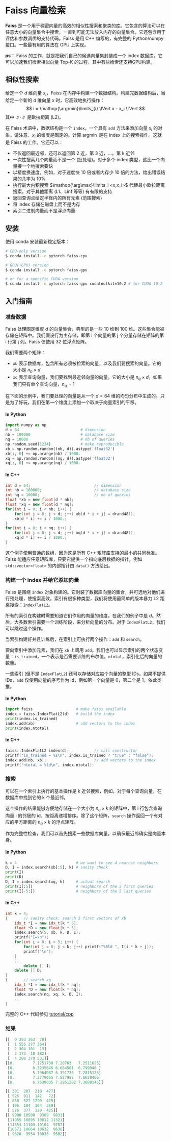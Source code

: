 # Faiss 向量检索

**Faiss** 是一个用于稠密向量的高效的相似性搜索和聚类的库。它包含的算法可以在任意大小的向量集合中搜索，一直到可能无法放入内存的向量集合。它还包含用于评估和参数调优的支持代码。Faiss 是用 C++ 编写的，有完整的 Python/numpy 接口。一些最有用的算法在 GPU 上实现。

**ps：** Faiss 的工作，就是把我们自己的候选向量集封装成一个 index 数据库，它可以加速我们检索相似向量 Top-K 的过程，其中有些检索还支持GPU构建。

## 相似性搜索

给定一个 $d$ 维向量 $x_i$，Faiss 在内存中构建一个数据结构。构建完数据结构后，当给定一个新的 $d$ 维向量 $x$ 时，它高效地执行操作：
$$
i = \mathop{\arg\min}\limits_{i} \lVert x - x_i \rVert
$$
其中 $\lVert \cdot \rVert$ 是欧拉距离 (L2)。

在 Faiss 术语中，数据结构是一个 `index`，一个具有 `add` 方法来添加向量 $x_i$ 的对象。请注意，$x_i$ 的维度是固定的。计算 $\mathop{\arg\min}$ 是在 index 上的搜索操作。这就是 Faiss 的工作。它还可以：

- 不仅返回最近邻，还可以返回第 2 近，第 3 近，...，第 k 近邻
- 一次性搜索几个向量而不是一个 (批处理)。对于多个 index 类型，这比一个向量接一个地搜索要快
- 以精度换速度，例如，对于速度快 10 倍或者内存少 10 倍的方法，给出错误结果的几率为 10%
- 执行最大内积搜索 $\mathop{\arg\max}\limits_i <x,x_i>$ 代替最小欧拉距离搜索。对于其他距离 (L1、Linf 等等) 有有限的支持
- 返回查询点给定半径内的所有元素 (范围搜索)
- 将 index 存储在磁盘上而不是内存
- 索引二进制向量而不是浮点向量

## 安装

使用 conda 安装最新稳定版本：

```bash
# CPU-only version
$ conda install -c pytorch faiss-cpu

# GPU(+CPU) version
$ conda install -c pytorch faiss-gpu

# or for a specific CUDA version
$ conda install -c pytorch faiss-gpu cudatoolkit=10.2 # for CUDA 10.2
```

## 入门指南

### 准备数据

Faiss 处理固定维度 $d$ 的向量集合，典型的是一些 10 维到 100 维。这些集合能被存储在矩阵中。我们假设行为主存储，即第 i 个向量的第 j 个分量存储在矩阵的第 i 行第 j 列。Faiss 仅使用 32 位浮点矩阵。

我们需要两个矩阵：

- `xb` 表示数据库，包含所有必须被检索的向量，以及我们要搜索的向量。它的大小是 $n_b \times d$
- `xq` 表示查询向量，我们要找到最近邻向量的向量。它的大小是 $n_q \times d$。如果我们只有单个查询向量，$n_q = 1$

在下面的示例中，我们要处理的向量是从一个 $d = 64$ 维的均匀分布中生成的。只是为了好玩，我们在第一个维度上添加一个取决于向量索引的平移。

#### In Python

```python
import numpy as np
d = 64                           # dimension
nb = 100000                      # database size
nq = 10000                       # nb of queries
np.random.seed(1234)             # make reproducible
xb = np.random.random((nb, d)).astype('float32')
xb[:, 0] += np.arange(nb) / 1000.
xq = np.random.random((nq, d)).astype('float32')
xq[:, 0] += np.arange(nq) / 1000.
```

#### In C++

```c++
int d = 64;                            // dimension
int nb = 100000;                       // database size
int nq = 10000;                        // nb of queries
float *xb = new float[d * nb];
float *xq = new float[d * nq];
for(int i = 0; i < nb; i++) {
	for(int j = 0; j < d; j++) xb[d * i + j] = drand48();
	xb[d * i] += i / 1000.;
}
for(int i = 0; i < nq; i++) {
	for(int j = 0; j < d; j++) xq[d * i + j] = drand48();
	xq[d * i] += i / 1000.;
}
```

这个例子使用普通的数组，因为这是所有 C++ 矩阵库支持的最小的共同标准。Faiss 能适应任意矩阵库，只要它提供一个指向底层数据的指针。例如 `std::vector<float>` 的内部指针由 `data()` 方法给出。

### 构建一个 index 并给它添加向量

Faiss 是围绕 `Index` 对象构建的。它封装了数据库向量的集合，并可选地对他们进行预处理，使搜索高效。索引有很多种类型，我们将使用最简单的版本暴力 L2 距离搜索：`IndexFlatL2`。

所有的索引在构建时需要知道它们作用的向量的维度，在我们的例子中是 $d$。然后，大多数索引需要一个训练阶段，来分析向量的分布。对于 `IndexFlatL2`，我们可以跳过这个操作。

当索引构建好并且训练后，在索引上可执行两个操作：`add` 和 `search`。

要向索引中添加元素，我们在 `xb` 上调用 `add`。我们也可以显示索引的两个状态变量：`is_trained`，一个表示是否需要训练的布尔值，`ntotal`，索引化后的向量的数量。

一些索引 (但不是 `IndexFlatL2`) 还可以存储对应每个向量的整型 IDs。如果不提供 IDs，`add` 仅使用向量的序号作为 id，例如第一个向量是 0，第二个是 1，依此类推。

#### In Python

```python
import faiss                   # make faiss available
index = faiss.IndexFlatL2(d)   # build the index
print(index.is_trained)
index.add(xb)                  # add vectors to the index
print(index.ntotal)
```

#### In C++

```c++
faiss::IndexFlatL2 index(d);           // call constructor
printf("is_trained = %s\n", index.is_trained ? "true" : "false");
index.add(nb, xb);                     // add vectors to the index
printf("ntotal = %ld\n", index.ntotal);
```

### 搜索

可以在一个索引上执行的基本操作是 k 近邻搜索，例如，对于每个查询向量，在数据库中找到它的 k 个最近邻。

这个操作的结果能够方便地存储在一个大小为 $n_q \times k$ 的矩阵中，第 i 行包含查询向量 i 的邻居的 id，按距离递增排序。除了这个矩阵，`search` 操作返回一个有对应的平方距离的 $n_q \times k$ 的浮点矩阵。

作为完整性检查，我们可以首先搜索一些数据库向量，以确保最近邻确实是向量本身。

#### In Python

```python
k = 4                          # we want to see 4 nearest neighbors
D, I = index.search(xb[:5], k) # sanity check
print(I)
print(D)
D, I = index.search(xq, k)     # actual search
print(I[:5])                   # neighbors of the 5 first queries
print(I[-5:])                  # neighbors of the 5 last queries
```

#### In C++

```c++
int k = 4;
{       // sanity check: search 5 first vectors of xb
    idx_t *I = new idx_t[k * 5];
    float *D = new float[k * 5];
    index.search(5, xb, k, D, I);
    printf("I=\n");
    for(int i = 0; i < 5; i++) {
        for(int j = 0; j < k; j++) printf("%5ld ", I[i * k + j]);
        printf("\n");
    }
    ...
        delete [] I;
    delete [] D;
}
{       // search xq
    idx_t *I = new idx_t[k * nq];
    float *D = new float[k * nq];
    index.search(nq, xq, k, D, I);
    ...
}
```

完整的 C++ 代码参见 [tutorial/cpp](https://github.com/facebookresearch/faiss/tree/main/tutorial/cpp)

### 结果

```python
[[  0 393 363  78]
 [  1 555 277 364]
 [  2 304 101  13]
 [  3 173  18 182]
 [  4 288 370 531]]
[[0.        7.1751738 7.20763   7.2511625]
 [0.        6.3235645 6.684581  6.799946 ]
 [0.        5.7964087 6.391736  7.2815123]
 [0.        7.2779055 7.527987  7.6628466]
 [0.        6.7638035 7.2951202 7.3688145]]

[[ 381  207  210  477]
 [ 526  911  142   72]
 [ 838  527 1290  425]
 [ 196  184  164  359]
 [ 526  377  120  425]]
[[ 9900 10500  9309  9831]
 [11055 10895 10812 11321]
 [11353 11103 10164  9787]
 [10571 10664 10632  9638]
 [ 9628  9554 10036  9582]]
```

